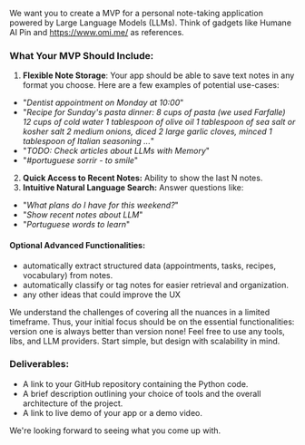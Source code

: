 We want you to create a MVP for a personal note-taking application powered by Large Language Models (LLMs). Think of gadgets like Humane AI Pin and https://www.omi.me/ as references.

### What Your MVP Should Include:
1. **Flexible Note Storage**: Your app should be able to save text notes in any format you choose. Here are a few examples of potential use-cases:
 * "_Dentist appointment on Monday at 10:00_"
 * "_Recipe for Sunday's pasta dinner:
8 cups of pasta (we used Farfalle)
12 cups of cold water
1 tablespoon of olive oil
1 tablespoon of sea salt or kosher salt
2 medium onions, diced
2 large garlic cloves, minced
1 tablespoon of Italian seasoning
..._"
* "_TODO: Check articles about LLMs with Memory_"
* "_#portuguese sorrir - to smile_"
2. **Quick Access to Recent Notes:** Ability to show the last N notes.
3. **Intuitive Natural Language Search:** Answer questions like:
* "_What plans do I have for this weekend?_"
* "_Show recent notes about LLM_"
* "_Portuguese words to learn_"

#### Optional Advanced Functionalities:
* automatically extract structured data (appointments, tasks, recipes, vocabulary) from notes.
* automatically classify or tag notes for easier retrieval and organization.
* any other ideas that could improve the UX

We understand the challenges of covering all the nuances in a limited timeframe. Thus, your initial focus should be on the essential functionalities: version one is always better than version none!
Feel free to use any tools, libs, and LLM providers. Start simple, but design with scalability in mind.

### Deliverables:
* A link to your GitHub repository containing the Python code.
* A brief description outlining your choice of tools and the overall architecture of the project.
* A link to live demo of your app or a demo video.

We're looking forward to seeing what you come up with.
